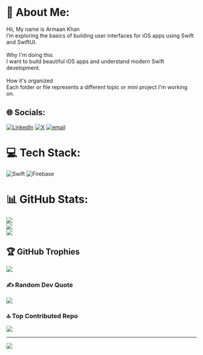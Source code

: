 # 💫 About Me:
Hii, My name is Armaan Khan<br>I’m exploring the basics of building user interfaces for iOS apps using Swift and SwiftUI.<br><br>Why I'm doing this<br>I want to build beautiful iOS apps and understand modern Swift development.<br><br>How it's organized<br>Each folder or file represents a different topic or mini project I'm working on.


## 🌐 Socials:
[![LinkedIn](https://img.shields.io/badge/LinkedIn-%230077B5.svg?logo=linkedin&logoColor=white)](https://linkedin.com/in/armaan535kh) [![X](https://img.shields.io/badge/X-black.svg?logo=X&logoColor=white)](https://x.com/@armaan535_kh) [![email](https://img.shields.io/badge/Email-D14836?logo=gmail&logoColor=white)](mailto:kh.armaan535@gmail.com) 

# 💻 Tech Stack:
![Swift](https://img.shields.io/badge/swift-F54A2A?style=for-the-badge&logo=swift&logoColor=white) ![Firebase](https://img.shields.io/badge/firebase-%23039BE5.svg?style=for-the-badge&logo=firebase)
# 📊 GitHub Stats:
![](https://github-readme-stats.vercel.app/api?username=armaan535kh&theme=dark&hide_border=false&include_all_commits=true&count_private=true)<br/>
![](https://nirzak-streak-stats.vercel.app/?user=armaan535kh&theme=dark&hide_border=false)<br/>
![](https://github-readme-stats.vercel.app/api/top-langs/?username=armaan535kh&theme=dark&hide_border=false&include_all_commits=true&count_private=true&layout=compact)

## 🏆 GitHub Trophies
![](https://github-profile-trophy.vercel.app/?username=armaan535kh&theme=radical&no-frame=false&no-bg=true&margin-w=4)

### ✍️ Random Dev Quote
![](https://quotes-github-readme.vercel.app/api?type=horizontal&theme=radical)

### 🔝 Top Contributed Repo
![](https://github-contributor-stats.vercel.app/api?username=armaan535kh&limit=5&theme=dark&combine_all_yearly_contributions=true)

---
[![](https://visitcount.itsvg.in/api?id=armaan535kh&icon=0&color=0)](https://visitcount.itsvg.in)

<!-- Proudly created with GPRM ( https://gprm.itsvg.in ) -->
